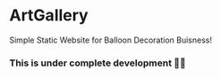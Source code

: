# ArtGallery

Simple Static Website for Balloon Decoration Buisness!

### This is under complete development 🧑‍💻

